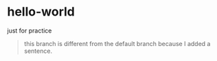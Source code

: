 # hello-world
just for practice
> this branch is different from the default branch because I added a sentence.
